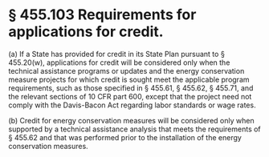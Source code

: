 # § 455.103   Requirements for applications for credit.

(a) If a State has provided for credit in its State Plan pursuant to § 455.20(w), applications for credit will be considered only when the technical assistance programs or updates and the energy conservation measure projects for which credit is sought meet the applicable program requirements, such as those specified in § 455.61, § 455.62, § 455.71, and the relevant sections of 10 CFR part 600, except that the project need not comply with the Davis-Bacon Act regarding labor standards or wage rates. 


(b) Credit for energy conservation measures will be considered only when supported by a technical assistance analysis that meets the requirements of § 455.62 and that was performed prior to the installation of the energy conservation measures. 




